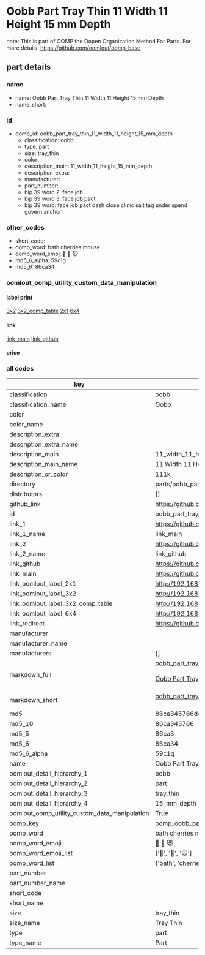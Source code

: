 # Oobb Part Tray Thin 11 Width 11 Height 15 mm Depth  

note: This is part of OOMP the Oopen Organization Method For Parts. For more details: https://github.com/oomlout/oomp_base

##  part details
  







### name
* name: Oobb Part Tray Thin 11 Width 11 Height 15 mm Depth
* name_short: 
### id
* oomp_id: oobb_part_tray_thin_11_width_11_height_15_mm_depth
  * classification: oobb
  * type: part
  * size: tray_thin
  * color: 
  * description_main: 11_width_11_height_15_mm_depth
  * description_extra: 
  * manufacturer: 
  * part_number: 
  * bip 39 word 2: face job
  * bip 39 word 3: face job pact
  * bip 39 word: face job pact dash close clinic salt tag under spend govern anchor

### other_codes
* short_code: 
* oomp_word: bath cherries mouse
* oomp_word_emoji :bath: :cherries: :mouse:
* md5_6_alpha: 59c1g
* md5_6: 86ca34






### oomlout_oomp_utility_custom_data_manipulation
#### label print
[3x2](http://192.168.1.245:1112/?label=oomp%2059c1g)
[3x2_oomp_table](http://192.168.1.108:1112/?label=oomp%2059c1g)
[2x1](http://192.168.1.242:1112/?label=oomp%2059c1g)
[6x4](http://192.168.1.55:1112/?label=oomp%2059c1g)    

#### link

[link_main](https://github.com/oomlout/oomlout_oomp_version_1_messy/tree/main/parts/oobb_part_tray_thin_11_width_11_height_15_mm_depth) [link_github](https://github.com/oomlout/oomlout_oomp_version_1_messy/tree/main/parts/oobb_part_tray_thin_11_width_11_height_15_mm_depth)                             

#### price







### all codes 
| key | value |  
| --- | --- |  
| classification | oobb |  
| classification_name | Oobb |  
| color |  |  
| color_name |  |  
| description_extra |  |  
| description_extra_name |  |  
| description_main | 11_width_11_height_15_mm_depth |  
| description_main_name | 11 Width 11 Height 15 mm Depth |  
| description_or_color | 111k |  
| directory | parts/oobb_part_tray_thin_11_width_11_height_15_mm_depth |  
| distributors | [] |  
| github_link | https://github.com/oomlout/oomlout_oomp_part_src/tree/main/parts/oobb_part_tray_thin_11_width_11_height_15_mm_depth |  
| id | oobb_part_tray_thin_11_width_11_height_15_mm_depth |  
| link_1 | https://github.com/oomlout/oomlout_oomp_version_1_messy/tree/main/parts/oobb_part_tray_thin_11_width_11_height_15_mm_depth |  
| link_1_name | link_main |  
| link_2 | https://github.com/oomlout/oomlout_oomp_version_1_messy/tree/main/parts/oobb_part_tray_thin_11_width_11_height_15_mm_depth |  
| link_2_name | link_github |  
| link_github | https://github.com/oomlout/oomlout_oomp_version_1_messy/tree/main/parts/oobb_part_tray_thin_11_width_11_height_15_mm_depth |  
| link_main | https://github.com/oomlout/oomlout_oomp_version_1_messy/tree/main/parts/oobb_part_tray_thin_11_width_11_height_15_mm_depth |  
| link_oomlout_label_2x1 | http://192.168.1.242:1112/?label=oomp%2059c1g |  
| link_oomlout_label_3x2 | http://192.168.1.245:1112/?label=oomp%2059c1g |  
| link_oomlout_label_3x2_oomp_table | http://192.168.1.108:1112/?label=oomp%2059c1g |  
| link_oomlout_label_6x4 | http://192.168.1.55:1112/?label=oomp%2059c1g |  
| link_redirect | https://github.com/oomlout/oomlout_oomp_version_1_messy/tree/main/parts/oobb_part_tray_thin_11_width_11_height_15_mm_depth |  
| manufacturer |  |  
| manufacturer_name |  |  
| manufacturers | [] |  
| markdown_full | [oobb_part_tray_thin_11_width_11_height_15_mm_depth](none)<br>[](none)<br>[Oobb Part Tray Thin 11 Width 11 Height 15 Mm Depth](none)<br><br> |  
| markdown_short | [oobb_part_tray_thin_11_width_11_height_15_mm_depth](none)<br><br> |  
| md5 | 86ca345766dd37d4ac95d37b3d5e028c |  
| md5_10 | 86ca345766 |  
| md5_5 | 86ca3 |  
| md5_6 | 86ca34 |  
| md5_6_alpha | 59c1g |  
| name | Oobb Part Tray Thin 11 Width 11 Height 15 mm Depth |  
| oomlout_detail_hierarchy_1 | oobb |  
| oomlout_detail_hierarchy_2 | part |  
| oomlout_detail_hierarchy_3 | tray_thin |  
| oomlout_detail_hierarchy_4 | 15_mm_depth |  
| oomlout_oomp_utility_custom_data_manipulation | True |  
| oomp_key | oomp_oobb_part_tray_thin_11_width_11_height_15_mm_depth |  
| oomp_word | bath cherries mouse |  
| oomp_word_emoji | :bath: :cherries: :mouse: |  
| oomp_word_emoji_list | [':bath:', ':cherries:', ':mouse:'] |  
| oomp_word_list | ['bath', 'cherries', 'mouse'] |  
| part_number |  |  
| part_number_name |  |  
| short_code |  |  
| short_name |  |  
| size | tray_thin |  
| size_name | Tray Thin |  
| type | part |  
| type_name | Part |  
